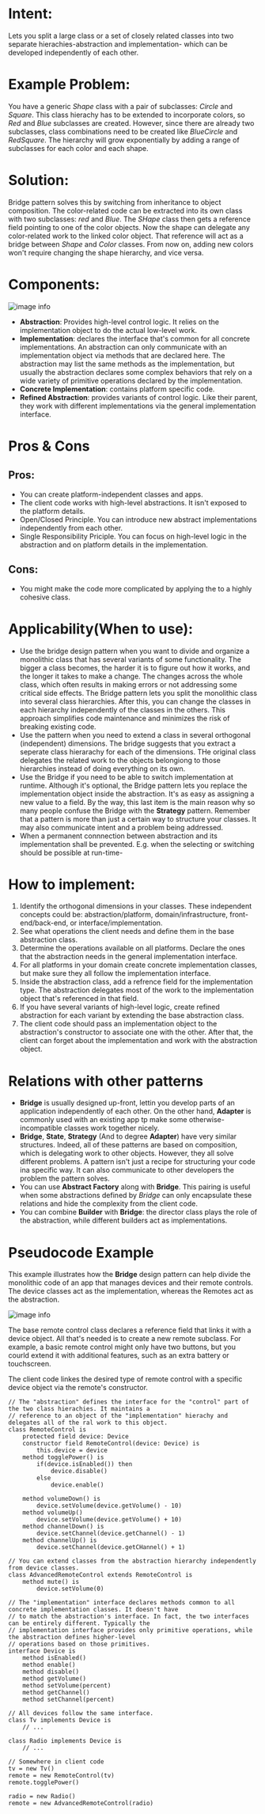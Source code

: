 # Intent:
Lets you split a large class or a set of closely related classes into two separate hierachies-abstraction and 
implementation- which can be developed independently of each other.


# Example Problem:
You have a generic *Shape* class with a pair of subclasses: *Circle* and *Square*. This class hierachy has to be 
extended to incorporate colors, so *Red* and *Blue* subclasses are created. However, since there are already two 
subclasses, class combinations need to be created like *BlueCircle* and *RedSquare*. The hierarchy will grow 
exponentially by adding a range of subclasses for each color and each shape.

# Solution: 
Bridge pattern solves this by switching from inheritance to object composition. The color-related code can be extracted 
into its own class with two subclasses: *red* and *Blue*. The *SHape* class then gets a reference field pointing to one 
of the color objects. Now the shape can delegate any color-related work to the linked color object. That reference will 
act as a bridge between *Shape* and *Color* classes. From now on, adding new colors won't require changing the shape 
hierarchy, and vice versa.


# Components:
![image info](./structure-en.png)
* **Abstraction**: Provides high-level control logic. It relies on the implementation object to do the actual low-level
work.
* **Implementation**: declares the interface that's common for all concrete implementations. An abstraction can only 
communicate with an implementation object via methods that are declared here. 
The abstraction may list the same methods as the implementation, but usually the abstraction declares some complex 
behaviors that rely on a wide variety of primitive operations declared by the implementation.
* **Concrete Implementation**: contains platform specific code.
* **Refined Abstraction**: provides variants of control logic. Like their parent, they work with different 
implementations via the general implementation interface. 

# Pros & Cons
## Pros:
* You can create platform-independent classes and apps.
* The client code works with high-level abstractions. It isn't exposed to the platform details.
* Open/Closed Principle. You can introduce new abstract implementations independently from each other.
* Single Responsibility Priciple. You can focus on high-level logic in the abstraction and on platform details in the 
implementation.


## Cons:
* You might make the code more complicated by applying the to a highly cohesive class.


# Applicability(When to use):
* Use the bridge design pattern when you want to divide and organize a monolithic class that has several variants of
some functionality.
The bigger a class becomes, the harder it is to figure out how it works, and the longer it takes to make a change. The
changes across the whole class, which often results in making errors or not addressing some critical side effects.
The Bridge pattern lets you split the monolithic class into several class hierarchies. After this, you can change the 
classes in each hierarchy independently of the classes in the others. This approach simplifies code maintenance and 
minimizes the risk of breaking existing code.
* Use the pattern when you need to extend a class in several orthogonal (independent) dimensions.
The bridge suggests that you extract a seperate class hierarachy for each of the dimensions. THe original class
delegates the related work to the objects belongiong to those hierarchies instead of doing everything on its own.
* Use the Bridge if you need to be able to switch implementation at runtime.
Although it's optional, the Bridge pattern lets you replace the implementation object inside the abstraction. It's as 
easy as assigning a new value to a field.
By the way, this last item is the main reason why so many people confuse the Bridge with the **Strategy** pattern. 
Remember that a pattern is more than just a certain way to structure your classes. It may also communicate intent and a
problem being addressed.
* When a permanent connnection between abstraction and its implementation shall be prevented. E.g. when the selecting or 
switching should be possible at run-time-


# How to implement:
1. Identify the orthogonal dimensions in your classes. These independent concepts could be: abstraction/platform,
domain/infrastructure, front-end/back-end, or interface/implementation.
2. See what operations the client needs and define them in the base abstraction class.
3. Determine the operations available on all platforms. Declare the ones that the abstraction needs in the general
implementation interface.
4. For all platforms in your domain create concrete implementation classes, but make sure they all follow the 
implementation interface.
5. Inside the abstraction class, add a refrence field for the implementation type. The abstraction delegates most of the
work to the implementation object that's referenced in that field.
6. If you have several variants of high-level logic, create refined abstraction for each variant by extending the base 
abstraction class.
7. The client code should pass an implementation object to the abstraction's constructor to associate one with the 
other. After that, the client can forget about the implementation and work with the abstraction object.

 
# Relations with other patterns
* **Bridge** is usually designed up-front, lettin you develop parts of an application independently of each other. On 
the other hand, **Adapter** is commonly used with an existing app tp make some otherwise-incompatible classes work 
together nicely.
* **Bridge**, **State**, **Strategy** (And to degree **Adapter**) have very similar structures. Indeed, all of these 
patterns are based on composition, which is delegating work to other objects. However, they all solve different 
problems. A pattern isn't just a recipe for structuring your code ina specific way. It can also communicate to other 
developers the problem the pattern solves.
* You can use **Abstract Factory** along with **Bridge**. This pairing is useful when some abstractions defined by 
*Bridge* can only encapsulate these relations and hide the complexity from the client code.
* You can combine **Builder** with **Bridge**: the director class plays the role of the abstraction, while different 
builders act as implementations.


# Pseudocode Example

This example illustrates how the **Bridge** design pattern can help divide the monolithic code of an app that manages 
devices and their remote controls. The device classes act as the implementation, whereas the Remotes act as the 
abstraction.

![image info](./example-en.png)

The base remote control class declares a reference field that links it with a device object. All that's needed is to 
create a new remote subclass. For example, a basic remote control might only have two buttons, but you courld extend it 
with additional features, such as an extra battery or touchscreen.

The client code linkes the desired type of remote control with a specific device object via the remote's constructor.

    // The "abstraction" defines the interface for the "control" part of the two class hierachies. It maintains a
    // reference to an object of the "implementation" hierachy and delegates all of the ral work to this object.
    class RemoteControl is
        protected field device: Device
        constructor field RemoteControl(device: Device) is
            this.device = device
        method togglePower() is
            if(device.isEnabled()) then
                device.disable()
            else
                device.enable()

        method volumeDown() is
            device.setVolume(device.getVolume() - 10)
        method volumeUp()
            device.setVolume(device.getVolume() + 10)
        method channelDown() is
            device.setChannel(device.getChannel() - 1)
        method channelUp() is
            device.setChannel(device.getCHannel() + 1)

    // You can extend classes from the abstraction hierarchy independently from device classes.
    class AdvancedRemoteControl extends RemoteControl is 
        method mute() is
            device.setVolume(0)

    // The "implementation" interface declares methods common to all concrete implementation classes. It doesn't have
    // to match the abstraction's interface. In fact, the two interfaces can be entirely different. Typically the 
    // implementation interface provides only primitive operations, while the abstraction defines higher-level 
    // operations based on those primitives.
    interface Device is
        method isEnabled()
        method enable()
        method disable()
        method getVolume()
        method setVolume(percent)
        method getChannel()
        method setChannel(percent)

    // All devices follow the same interface.
    class Tv implements Device is
        // ...

    class Radio implements Device is
        // ...

    // Somewhere in client code
    tv = new Tv()
    remote = new RemoteControl(tv)
    remote.togglePower()

    radio = new Radio()
    remote = new AdvancedRemoteControl(radio)


